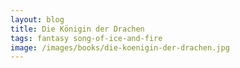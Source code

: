 ```yaml
---
layout: blog
title: Die Königin der Drachen
tags: fantasy song-of-ice-and-fire
image: /images/books/die-koenigin-der-drachen.jpg
---
```


